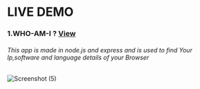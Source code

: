 # LIVE DEMO 

### 1.WHO-AM-I ? [View](https://WHO-AM-I.prashantchawla1.repl.co)
###### This app is made in node.js and express and is used to find Your Ip,software and language details of your Browser
![Screenshot (5)](https://user-images.githubusercontent.com/98182593/188318532-ed00b5f3-a622-405d-86a9-baedb2662c18.png)
